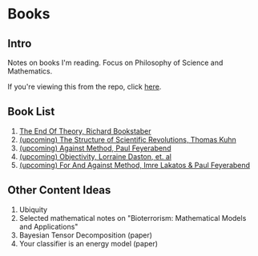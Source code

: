 # Books
## Intro
Notes on books I'm reading. Focus on Philosophy of Science and Mathematics.

If you're viewing this from the repo, click [here](https://ejjaffe.github.io/ejaffe-books/).

## Book List
1. [The End Of Theory, Richard Bookstaber](https://ejjaffe.github.io/ejaffe-books/books/the_end_of_theory/main.html)
2. [(upcoming) The Structure of Scientific Revolutions, Thomas Kuhn](https://ejjaffe.github.io/ejaffe-books/books/structure_of_scientific_revolutions/main.html)
3. [(upcoming) Against Method, Paul Feyerabend](https://ejjaffe.github.io/ejaffe-books/books/against_method/main.html)
4. [(upcoming) Objectivity, Lorraine Daston, et. al](https://ejjaffe.github.io/ejaffe-books/books/objectivity/main.html)
5. [(upcoming) For And Against Method, Imre Lakatos & Paul Feyerabend](https://ejjaffe.github.io/ejaffe-books/books/for_and_against_method/main.html)

## Other Content Ideas
1. Ubiquity
2. Selected mathematical notes on "Bioterrorism: Mathematical Models and Applications"
3. Bayesian Tensor Decomposition (paper)
4. Your classifier is an energy model (paper)
